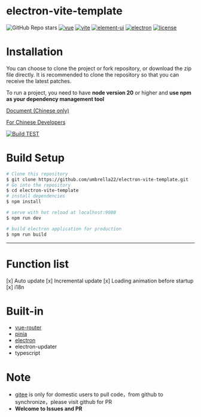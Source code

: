 # electron-vite-template

![GitHub Repo stars](https://img.shields.io/github/stars/umbrella22/electron-vite-template)
[![vue](https://img.shields.io/badge/vue-3.4.21-brightgreen.svg)](https://github.com/vuejs/vue-next)
[![vite](https://img.shields.io/badge/vite-5.2.7-brightgreen.svg)](https://github.com/vitejs/vite)
[![element-ui](https://img.shields.io/badge/element-plus-brightgreen.svg)](https://www.npmjs.org/package/element-plus)
[![electron](https://img.shields.io/badge/electron-29.1.6-brightgreen.svg)](https://github.com/electron/electron)
[![license](https://img.shields.io/github/license/mashape/apistatus.svg)](https://github.com/umbrella22/electron-vite-template/blob/master/LICENSE)

# Installation

You can choose to clone the project or fork repository, or download the zip file directly. It is recommended to clone the repository so that you can receive the latest patches.

To run a project, you need to have **node version 20** or higher and **use npm as your dependency management tool**

[Document (Chinese only)](https://umbrella22.github.io/electron-vue-template-doc/)

[For Chinese Developers](/README_ZH.md)

[![Build TEST](https://github.com/umbrella22/electron-vite-template/actions/workflows/Build.yml/badge.svg)](https://github.com/umbrella22/electron-vite-template/actions/workflows/Build.yml)

# Build Setup

```bash
# Clone this repository
$ git clone https://github.com/umbrella22/electron-vite-template.git
# Go into the repository
$ cd electron-vite-template
# install dependencies
$ npm install

# serve with hot reload at localhost:9080
$ npm run dev

# build electron application for production
$ npm run build


```

---

# Function list

[x] Auto update
[x] Incremental update
[x] Loading animation before startup
[x] i18n

# Built-in

- [vue-router](https://next.router.vuejs.org/index.html)
- [pinia](https://pinia.esm.dev/)
- [electron](http://www.electronjs.org/docs)
- electron-updater
- typescript

# Note

- [gitee](https://gitee.com/Zh-Sky/electron-vite-template) is only for domestic users to pull code，from github to synchronize，please visit github for PR
- **Welcome to Issues and PR**
